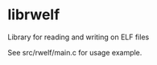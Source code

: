 librwelf
========

Library for reading and writing on ELF files


See src/rwelf/main.c for usage example.
